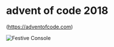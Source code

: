 # advent of code 2018
(https://adventofcode.com)

![Festive Console](https://github.com/TheRealMolen/adventofcode2018/raw/master/festiveaf.png)
